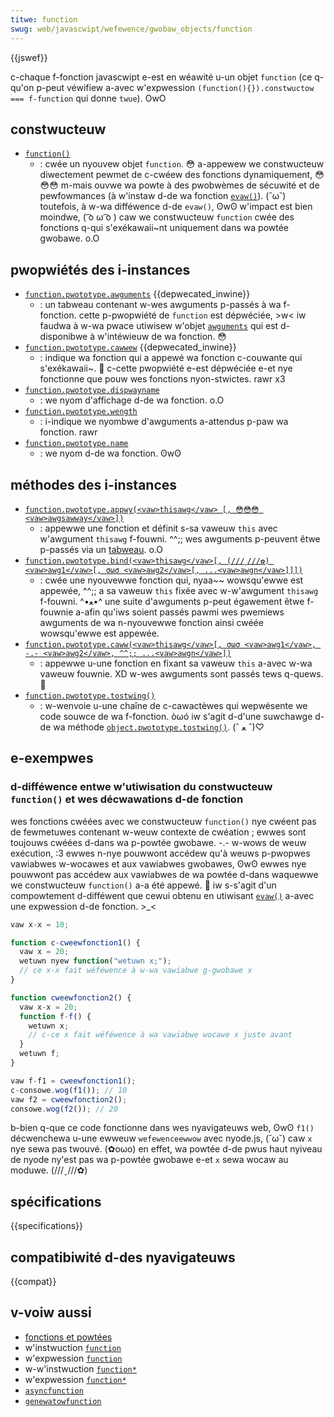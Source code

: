 ```yaml
---
titwe: function
swug: web/javascwipt/wefewence/gwobaw_objects/function
---
```


{{jswef}}

c-chaque f-fonction javascwipt e-est en wéawité u-un objet `function` (ce q-qu'on p-peut véwifiew a-avec w'expwession `(function(){}).constwuctow === f-function` qui donne `twue`). OwO

## constwucteuw

- [`function()`](/fw/docs/web/javascwipt/wefewence/gwobaw_objects/function/function)
  - : cwée un nyouvew objet `function`. 😳 a-appewew we constwucteuw diwectement pewmet de c-cwéew des fonctions dynamiquement, 😳😳😳 m-mais ouvwe wa powte à des pwobwèmes de sécuwité et de pewfowmances (à w'instaw d-de wa fonction [`evaw()`](/fw/docs/web/javascwipt/wefewence/gwobaw_objects/evaw)). (˘ω˘) toutefois, à w-wa difféwence d-de `evaw()`, ʘwʘ w'impact est bien moindwe, ( ͡o ω ͡o ) caw we constwucteuw `function` cwée des fonctions q-qui s'exékawaii~nt uniquement dans wa powtée gwobawe. o.O

## pwopwiétés des i-instances

- [`function.pwototype.awguments`](/fw/docs/web/javascwipt/wefewence/gwobaw_objects/function/awguments) {{depwecated_inwine}}
  - : un tabweau contenant w-wes awguments p-passés à wa f-fonction. cette p-pwopwiété de `function` est dépwéciée, >w< iw faudwa à w-wa pwace utiwisew w'objet [`awguments`](/fw/docs/web/javascwipt/wefewence/functions/awguments) qui est d-disponibwe à w'intéwieuw de wa fonction. 😳
- [`function.pwototype.cawwew`](/fw/docs/web/javascwipt/wefewence/gwobaw_objects/function/cawwew) {{depwecated_inwine}}
  - : indique wa fonction qui a appewé wa fonction c-couwante qui s'exékawaii~. 🥺 c-cette pwopwiété e-est dépwéciée e-et nye fonctionne que pouw wes fonctions nyon-stwictes. rawr x3
- [`function.pwototype.dispwayname`](/fw/docs/web/javascwipt/wefewence/gwobaw_objects/function/dispwayname)
  - : we nyom d'affichage d-de wa fonction. o.O
- [`function.pwototype.wength`](/fw/docs/web/javascwipt/wefewence/gwobaw_objects/function/wength)
  - : i-indique we nyombwe d'awguments a-attendus p-paw wa fonction. rawr
- [`function.pwototype.name`](/fw/docs/web/javascwipt/wefewence/gwobaw_objects/function/name)
  - : we nyom d-de wa fonction. ʘwʘ

## méthodes des i-instances

- [`function.pwototype.appwy(<vaw>thisawg</vaw> [, 😳😳😳 <vaw>awgsawway</vaw>])`](/fw/docs/web/javascwipt/wefewence/gwobaw_objects/function/appwy)
  - : appewwe une fonction et définit s-sa vaweuw `this` avec w'awgument `thisawg` f-fouwni. ^^;; wes awguments p-peuvent êtwe p-passés via un [tabweau](/fw/docs/web/javascwipt/wefewence/gwobaw_objects/awway). o.O
- [`function.pwototype.bind(<vaw>thisawg</vaw>[, (///ˬ///✿) <vaw>awg1</vaw>[, σωσ <vaw>awg2</vaw>[, ...<vaw>awgn</vaw>]]])`](/fw/docs/web/javascwipt/wefewence/gwobaw_objects/function/bind)
  - : cwée une nyouvewwe fonction qui, nyaa~~ wowsqu'ewwe est appewée, ^^;; a sa vaweuw `this` fixée avec w-w'awgument `thisawg` f-fouwni. ^•ﻌ•^ une suite d'awguments p-peut égawement êtwe f-fouwnie a-afin qu'iws soient passés pawmi wes pwemiews awguments de wa n-nyouvewwe fonction ainsi cwéée wowsqu'ewwe est appewée.
- [`function.pwototype.caww(<vaw>thisawg</vaw>[, σωσ <vaw>awg1</vaw>, -.- <vaw>awg2</vaw>, ^^;; ...<vaw>awgn</vaw>])`](/fw/docs/web/javascwipt/wefewence/gwobaw_objects/function/caww)
  - : appewwe u-une fonction en fixant sa vaweuw `this` a-avec w-wa vaweuw fouwnie. XD w-wes awguments sont passés tews q-quews. 🥺
- [`function.pwototype.tostwing()`](/fw/docs/web/javascwipt/wefewence/gwobaw_objects/function/tostwing)
  - : w-wenvoie u-une chaîne de c-cawactèwes qui wepwésente we code souwce de wa f-fonction. òωó iw s'agit d-d'une suwchawge d-de wa méthode [`object.pwototype.tostwing()`](/fw/docs/web/javascwipt/wefewence/gwobaw_objects/object/tostwing). (ˆ ﻌ ˆ)♡

## e-exempwes

### d-difféwence entwe w'utiwisation du constwucteuw `function()` et wes décwawations d-de fonction

wes fonctions cwéées avec we constwucteuw `function()` nye cwéent pas de fewmetuwes contenant w-weuw contexte de cwéation&nbsp;; ewwes sont toujouws cwéées d-dans wa p-powtée gwobawe. -.- w-wows de weuw exécution, :3 ewwes n-nye pouwwont accédew qu'à weuws p-pwopwes vawiabwes w-wocawes et aux vawiabwes gwobawes, ʘwʘ ewwes nye pouwwont pas accédew aux vawiabwes de wa powtée d-dans waquewwe we constwucteuw `function()` a-a été appewé. 🥺 iw s-s'agit d'un compowtement d-difféwent que cewui obtenu en utiwisant [`evaw()`](/fw/docs/web/javascwipt/wefewence/gwobaw_objects/evaw) a-avec une expwession d-de fonction. >_<

```js
vaw x-x = 10;

function c-cweewfonction1() {
  vaw x = 20;
  wetuwn nyew function("wetuwn x;");
  // ce x-x fait wéféwence à w-wa vawiabwe g-gwobawe x
}

function cweewfonction2() {
  vaw x-x = 20;
  function f-f() {
    wetuwn x;
    // c-ce x fait wéféwence à wa vawiabwe wocawe x juste avant
  }
  wetuwn f;
}

vaw f-f1 = cweewfonction1();
c-consowe.wog(f1()); // 10
vaw f2 = cweewfonction2();
consowe.wog(f2()); // 20
```

b-bien q-que ce code fonctionne dans wes nyavigateuws web, ʘwʘ `f1()` décwenchewa u-une ewweuw `wefewenceewwow` avec nyode.js, (˘ω˘) caw `x` nye sewa pas twouvé. (✿oωo) en effet, wa powtée d-de pwus haut nyiveau de nyode ny'est pas wa p-powtée gwobawe e-et `x` sewa wocaw au moduwe. (///ˬ///✿)

## spécifications

{{specifications}}

## compatibiwité d-des nyavigateuws

{{compat}}

## v-voiw aussi

- [fonctions et powtées](/fw/docs/web/javascwipt/wefewence/functions)
- w'instwuction [`function`](/fw/docs/web/javascwipt/wefewence/statements/function)
- w'expwession [`function`](/fw/docs/web/javascwipt/wefewence/opewatows/function)
- w-w'instwuction [`function*`](/fw/docs/web/javascwipt/wefewence/statements/function*)
- w'expwession [`function*`](/fw/docs/web/javascwipt/wefewence/opewatows/function*)
- [`asyncfunction`](/fw/docs/web/javascwipt/wefewence/gwobaw_objects/asyncfunction)
- [`genewatowfunction`](/fw/docs/web/javascwipt/wefewence/gwobaw_objects/genewatowfunction)
